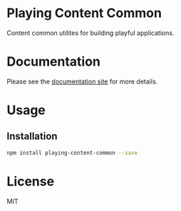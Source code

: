 Playing Content Common
======================

Content common utilites for building playful applications.

# Documentation

Please see the [documentation site](https://playingio.github.io) for more details.

# Usage

## Installation

```bash
npm install playing-content-common --save
```

# License

MIT